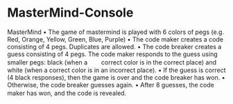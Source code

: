 # MasterMind-Console
MasterMind
• The game of mastermind is played with 6 colors of pegs (e.g. Red, Orange, Yellow, Green, Blue, Purple) 
• The code maker creates a code consisting of 4 pegs.  Duplicates are allowed. 
• The code breaker creates a guess consisting of 4 pegs.  The code maker responds to the guess using smaller pegs:  black (when a     　　correct color is in the correct place) and white (when a correct color is in an incorrect place). 
• If the guess is correct (4 black responses), then the game is over and the code breaker has won. 
• Otherwise, the code breaker guesses again. • After 8 guesses, the code maker has won, and the code is revealed.
　
